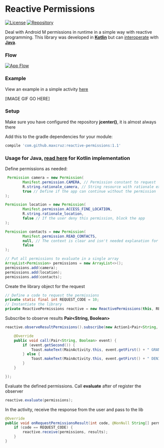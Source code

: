 # Reactive Permissions

[![License](https://img.shields.io/badge/license-Apache2-blue.svg)](https://www.apache.org/licenses/LICENSE-2.0)
[![Repository](https://img.shields.io/badge/jcenter-1.0-brightgreen.svg)](https://bintray.com/maxcruz/maven/reactive-permissions)

Deal with Android M permissions in runtime in a simple way with reactive programming. This library was developed in [__Kotlin__](./README.md) but can [interoperate](https://kotlinlang.org/docs/reference/java-to-kotlin-interop.html) with [__Java__](./README-Java.md).

### Flow

[![App Flow](https://cdn.rawgit.com/MaxCruz/reactive_permissions/master/images/flow.svg)](./images/flow.svg)

### Example 

View an example in a simple activity [here](./sample-java)

[IMAGE GIF GO HERE]

### Setup

Make sure you have configured the repository __jcenter()__, it is almost always there

Add this to the gradle dependencies for your module:
```gradle
compile 'com.github.maxcruz:reactive-permissions:1.1'
```
### Usage for Java, [read here](./README.md) for Kotlin implementation

Define permissions as needed:
```java
 Permission camera = new Permission(
        Manifest.permission.CAMERA, // Permission constant to request
        R.string.rationale_camera, // String resource with rationale explanation
        true // Define if the app can continue without the permission
);

Permission location = new Permission(
        Manifest.permission.ACCESS_FINE_LOCATION,
        R.string.rationale_location,
        false // If the user deny this permission, block the app
);

Permission contacts = new Permission(
        Manifest.permission.READ_CONTACTS,
        null, // The context is clear and isn't needed explanation for this permission
        false
);

// Put all permissions to evaluate in a single array
ArrayList<Permission> permissions = new ArrayList<>();
permissions.add(camera);
permissions.add(location);
permissions.add(contacts);
```

Create the library object for the request
```java
// Define a code to request the permissions
private static final int REQUEST_CODE = 10;
// Instantiate the library
private ReactivePermissions reactive = new ReactivePermissions(this, REQUEST_CODE);
```

Subscribe to observe results __Pair&lt;String, Boolean&gt;__
```java
reactive.observeResultPermissions().subscribe(new Action1<Pair<String, Boolean>>() {

    @Override
    public void call(Pair<String, Boolean> event) {
        if (event.getSecond()) {
            Toast.makeText(MainActivity.this, event.getFirst() + " GRANTED :-)", Toast.LENGTH_SHORT).show();
        } else {
            Toast.makeText(MainActivity.this, event.getFirst() + " DENIED :-(", Toast.LENGTH_SHORT).show();
        }
    }

});
```

Evaluate the defined permissions. Call __evaluate__ after of register the observer
```java
reactive.evaluate(permissions);
```

In the activity, receive the response from the user and pass to the lib
```java
@Override
public void onRequestPermissionsResult(int code, @NonNull String[] permissions, @NonNull int[] results) {
    if (code == REQUEST_CODE) {
        reactive.receive(permissions, results);
    }
}
```
